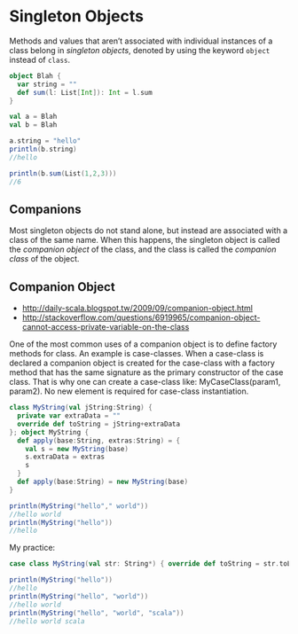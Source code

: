# Singleton Objects

Methods and values that aren’t associated with individual instances of a class belong in *singleton objects*, denoted by using the keyword ```object``` instead of ```class```.

```scala
object Blah {
  var string = ""
  def sum(l: List[Int]): Int = l.sum
}

val a = Blah
val b = Blah

a.string = "hello"
println(b.string)
//hello

println(b.sum(List(1,2,3)))
//6
```

## Companions
Most singleton objects do not stand alone, but instead are associated with a class of the same name. When this happens, the singleton object is called the *companion object* of the class, and the class is called the *companion class* of the object.

## Companion Object
- http://daily-scala.blogspot.tw/2009/09/companion-object.html
- http://stackoverflow.com/questions/6919965/companion-object-cannot-access-private-variable-on-the-class

One of the most common uses of a companion object is to define factory methods for class. An example is case-classes. When a case-class is declared a companion object is created for the case-class with a factory method that has the same signature as the primary constructor of the case class. That is why one can create a case-class like: MyCaseClass(param1, param2). No new element is required for case-class instantiation.

```scala
class MyString(val jString:String) {
  private var extraData = ""
  override def toString = jString+extraData
}; object MyString {
  def apply(base:String, extras:String) = {
    val s = new MyString(base)
    s.extraData = extras
    s
  }
  def apply(base:String) = new MyString(base)
}

println(MyString("hello"," world"))
//hello world
println(MyString("hello"))
//hello
```

My practice:
```scala
case class MyString(val str: String*) { override def toString = str.toList.reduce(_+ " " +_) }

println(MyString("hello"))
//hello
println(MyString("hello", "world"))
//hello world
println(MyString("hello", "world", "scala"))
//hello world scala
```

